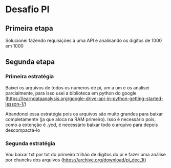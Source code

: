 # Desafio PI

## Primeira etapa

Solucionei fazendo requisições à uma API e analisando os digitos de 1000 em 1000

## Segunda etapa

### Primeira estratégia

Baixei os arquivos de todos os numeros de pi, um a um e os analisei parcialmente, para isso usei a biblioteca em python do google (https://learndataanalysis.org/google-drive-api-in-python-getting-started-lesson-1/)

Abandonei essa estratégia pois os arquivos são muito grandes para baixar completamente (ja que aloca na RAM primeiro). Isso é necessário pois, como a extenção é .ycd, é necessário baixar todo o arquivo para depois descompactá-lo

### Segunda estratégia

Vou baixar txt por txt do primeiro trilhão de digitos do pi e fazer uma análise por chuncks dos arquivos (https://archive.org/download/pi_dec_1t)
